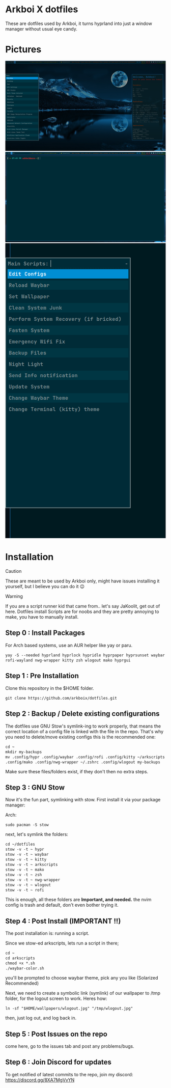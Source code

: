 # Arkboi X dotfiles

These are dotfiles used by Arkboi, it turns hyprland into just a window manager without usual eye candy.

# Pictures

![Image 1](assets/2025-02-26-194942_hyprshot.png)
![Image 2](assets/2025-02-26-194954_hyprshot.png)
![Image 2](assets/2025-02-26-194959_hyprshot.png)


# Installation

> [!CAUTION]
> These are meant to be used by Arkboi only, might have issues installing it yourself, but I believe you can do it 😉

> [!WARNING]
> If you are a script runner kid that came from.. let's say JaKoolit, get out of here. Dotfiles install Scripts are for noobs and they are pretty annoying to make, you have to manually install.

## Step 0 : Install Packages

For Arch based systems, use an AUR helper like yay or paru.

``` shell
yay -S --needed hyprland hyprlock hypridle hyprpaper hyprsunset waybar rofi-wayland nwg-wrapper kitty zsh wlogout mako hyprgui
```

## Step 1 : Pre Installation

Clone this repository in the $HOME folder.

``` shell
git clone https://github.com/arkboix/dotfiles.git
```

## Step 2 : Backup / Delete existing configurations

The dotfiles use GNU Stow's symlink-ing to work properly, that means the correct location of a config file is linked with the file in the repo. That's why you need to delete/move existing configs this is the recommended one:

``` shell
cd ~
mkdir my-backups
mv .config/hypr .config/waybar .config/rofi .config/kitty ~/arkscripts .config/mako .config/nwg-wrapper ~/.zshrc .config/wlogout my-backups
```

Make sure these files/folders exist, if they don't then no extra steps.

## Step 3 : GNU Stow

Now it's the fun part, symlinking with stow. First install it via your package manager:

Arch:

``` shell
sudo pacman -S stow
```

next, let's symlink the folders:

``` shell
cd ~/dotfiles
stow -v -t ~ hypr
stow -v -t ~ waybar
stow -v -t ~ kitty
stow -v -t ~ arkscripts
stow -v -t ~ mako
stow -v -t ~ zsh
stow -v -t ~ nwg-wrapper
stow -v -t ~ wlogout
stow -v -t ~ rofi
```

This is enough, all these folders are **Important, and needed.**
the nvim config is trash and default, don't even bother trying it.

## Step 4 : Post Install (IMPORTANT !!)

The post installation is:
running a script.

Since we stow-ed arkscripts, lets run a script in there;

``` shell
cd ~
cd arkscripts
chmod +x *.sh
./waybar-color.sh
```

you'll be prompted to choose waybar theme, pick any you like (Solarized Recommended)

Next, we need to create a symbolic link (symlink) of our wallpaper to /tmp folder, for the logout screen to work. Heres how:

``` shell
ln -sf "$HOME/wallpapers/wlogout.jpg" "/tmp/wlogout.jpg"
```

then, just log out, and log back in.

## Step 5 : Post Issues on the repo

come here, go to the issues tab and post any problems/bugs.

## Step 6 : Join Discord for updates

To get notified of latest commits to the repo, join my discord:
https://discord.gg/8XA7MgVvYN
